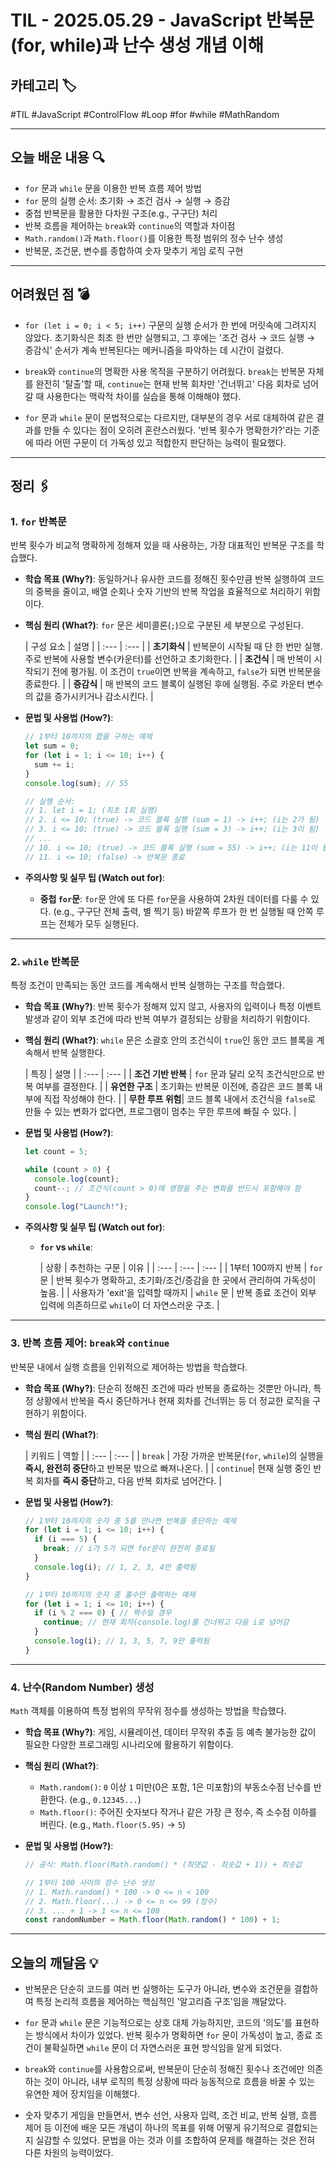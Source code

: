 # TIL - 2025.05.29 - JavaScript 반복문(for, while)과 난수 생성 개념 이해

## 카테고리 🏷️

#TIL #JavaScript #ControlFlow #Loop #for #while #MathRandom

---

## 오늘 배운 내용 🔍

- `for` 문과 `while` 문을 이용한 반복 흐름 제어 방법
- `for` 문의 실행 순서: 초기화 → 조건 검사 → 실행 → 증감
- 중첩 반복문을 활용한 다차원 구조(e.g., 구구단) 처리
- 반복 흐름을 제어하는 `break`와 `continue`의 역할과 차이점
- `Math.random()`과 `Math.floor()`를 이용한 특정 범위의 정수 난수 생성
- 반복문, 조건문, 변수를 종합하여 숫자 맞추기 게임 로직 구현

---

## 어려웠던 점 💣

* `for (let i = 0; i < 5; i++)` 구문의 실행 순서가 한 번에 머릿속에 그려지지 않았다. 초기화식은 최초 한 번만 실행되고, 그 후에는 '조건 검사 → 코드 실행 → 증감식' 순서가 계속
  반복된다는 메커니즘을 파악하는 데 시간이 걸렸다.

* `break`와 `continue`의 명확한 사용 목적을 구분하기 어려웠다. `break`는 반복문 자체를 완전히 '탈출'할 때, `continue`는 현재 반복 회차만 '건너뛰고' 다음 회차로 넘어갈 때
  사용한다는 맥락적 차이를 실습을 통해 이해해야 했다.

* `for` 문과 `while` 문이 문법적으로는 다르지만, 대부분의 경우 서로 대체하여 같은 결과를 만들 수 있다는 점이 오히려 혼란스러웠다. '반복 횟수가 명확한가?'라는 기준에 따라 어떤 구문이 더 가독성
  있고 적합한지 판단하는 능력이 필요했다.

---

## 정리 🖇️

### 1. `for` 반복문

반복 횟수가 비교적 명확하게 정해져 있을 때 사용하는, 가장 대표적인 반복문 구조를 학습했다.

* **학습 목표 (Why?)**:
  동일하거나 유사한 코드를 정해진 횟수만큼 반복 실행하여 코드의 중복을 줄이고, 배열 순회나 숫자 기반의 반복 작업을 효율적으로 처리하기 위함이다.

* **핵심 원리 (What?)**:
  `for` 문은 세미콜론(`;`)으로 구분된 세 부분으로 구성된다.

  | 구성 요소 | 설명 |
      | :--- | :--- |
  | **초기화식** | 반복문이 시작될 때 단 한 번만 실행. 주로 반복에 사용할 변수(카운터)를 선언하고 초기화한다. |
  | **조건식** | 매 반복이 시작되기 전에 평가됨. 이 조건이 `true`이면 반복을 계속하고, `false`가 되면 반복문을 종료한다. |
  | **증감식** | 매 반복의 코드 블록이 실행된 후에 실행됨. 주로 카운터 변수의 값을 증가시키거나 감소시킨다. |

* **문법 및 사용법 (How?)**:
  ```javascript
  // 1부터 10까지의 합을 구하는 예제
  let sum = 0;
  for (let i = 1; i <= 10; i++) {
    sum += i;
  }
  console.log(sum); // 55

  // 실행 순서:
  // 1. let i = 1; (최초 1회 실행)
  // 2. i <= 10; (true) -> 코드 블록 실행 (sum = 1) -> i++; (i는 2가 됨)
  // 3. i <= 10; (true) -> 코드 블록 실행 (sum = 3) -> i++; (i는 3이 됨)
  // ...
  // 10. i <= 10; (true) -> 코드 블록 실행 (sum = 55) -> i++; (i는 11이 됨)
  // 11. i <= 10; (false) -> 반복문 종료
  ```

* **주의사항 및 실무 팁 (Watch out for)**:
    * **중첩 `for`문**: `for`문 안에 또 다른 `for`문을 사용하여 2차원 데이터를 다룰 수 있다. (e.g., 구구단 전체 출력, 별 찍기 등) 바깥쪽 루프가 한 번 실행될 때 안쪽 루프는
      전체가 모두 실행된다.

---

### 2. `while` 반복문

특정 조건이 만족되는 동안 코드를 계속해서 반복 실행하는 구조를 학습했다.

* **학습 목표 (Why?)**:
  반복 횟수가 정해져 있지 않고, 사용자의 입력이나 특정 이벤트 발생과 같이 외부 조건에 따라 반복 여부가 결정되는 상황을 처리하기 위함이다.

* **핵심 원리 (What?)**:
  `while` 문은 소괄호 안의 조건식이 `true`인 동안 코드 블록을 계속해서 반복 실행한다.

  | 특징 | 설명 |
      | :--- | :--- |
  | **조건 기반 반복** | `for` 문과 달리 오직 조건식만으로 반복 여부를 결정한다. |
  | **유연한 구조** | 초기화는 반복문 이전에, 증감은 코드 블록 내부에 직접 작성해야 한다. |
  | **무한 루프 위험**| 코드 블록 내에서 조건식을 `false`로 만들 수 있는 변화가 없다면, 프로그램이 멈추는 무한 루프에 빠질 수 있다. |

* **문법 및 사용법 (How?)**:
  ```javascript
  let count = 5;

  while (count > 0) {
    console.log(count);
    count--; // 조건식(count > 0)에 영향을 주는 변화를 반드시 포함해야 함
  }
  console.log("Launch!");
  ```

* **주의사항 및 실무 팁 (Watch out for)**:
    * **`for` vs `while`**:

      | 상황 | 추천하는 구문 | 이유 |
              | :--- | :--- | :--- |
      | 1부터 100까지 반복 | `for` 문 | 반복 횟수가 명확하고, 초기화/조건/증감을 한 곳에서 관리하여 가독성이 높음. |
      | 사용자가 'exit'을 입력할 때까지 | `while` 문 | 반복 종료 조건이 외부 입력에 의존하므로 `while`이 더 자연스러운 구조. |

---

### 3. 반복 흐름 제어: `break`와 `continue`

반복문 내에서 실행 흐름을 인위적으로 제어하는 방법을 학습했다.

* **학습 목표 (Why?)**:
  단순히 정해진 조건에 따라 반복을 종료하는 것뿐만 아니라, 특정 상황에서 반복을 즉시 중단하거나 현재 회차를 건너뛰는 등 더 정교한 로직을 구현하기 위함이다.

* **핵심 원리 (What?)**:

  | 키워드 | 역할 |
      | :--- | :--- |
  | `break` | 가장 가까운 반복문(`for`, `while`)의 실행을 **즉시, 완전히 중단**하고 반복문 밖으로 빠져나온다. |
  | `continue`| 현재 실행 중인 반복 회차를 **즉시 중단**하고, 다음 반복 회차로 넘어간다. |

* **문법 및 사용법 (How?)**:
  ```javascript
  // 1부터 10까지의 숫자 중 5를 만나면 반복을 중단하는 예제
  for (let i = 1; i <= 10; i++) {
    if (i === 5) {
      break; // i가 5가 되면 for문이 완전히 종료됨
    }
    console.log(i); // 1, 2, 3, 4만 출력됨
  }

  // 1부터 10까지의 숫자 중 홀수만 출력하는 예제
  for (let i = 1; i <= 10; i++) {
    if (i % 2 === 0) { // 짝수일 경우
      continue; // 현재 회차(console.log)를 건너뛰고 다음 i로 넘어감
    }
    console.log(i); // 1, 3, 5, 7, 9만 출력됨
  }
  ```

---

### 4. 난수(Random Number) 생성

`Math` 객체를 이용하여 특정 범위의 무작위 정수를 생성하는 방법을 학습했다.

* **학습 목표 (Why?)**:
  게임, 시뮬레이션, 데이터 무작위 추출 등 예측 불가능한 값이 필요한 다양한 프로그래밍 시나리오에 활용하기 위함이다.

* **핵심 원리 (What?)**:
    * `Math.random()`: `0` 이상 `1` 미만(0은 포함, 1은 미포함)의 부동소수점 난수를 반환한다. (e.g., `0.12345...`)
    * `Math.floor()`: 주어진 숫자보다 작거나 같은 가장 큰 정수, 즉 소수점 이하를 버린다. (e.g., `Math.floor(5.95)` → `5`)

* **문법 및 사용법 (How?)**:
  ```javascript
  // 공식: Math.floor(Math.random() * (최댓값 - 최솟값 + 1)) + 최솟값

  // 1부터 100 사이의 정수 난수 생성
  // 1. Math.random() * 100 -> 0 <= n < 100
  // 2. Math.floor(...) -> 0 <= n <= 99 (정수)
  // 3. ... + 1 -> 1 <= n <= 100
  const randomNumber = Math.floor(Math.random() * 100) + 1;
  ```

---

## 오늘의 깨달음 💡

* 반복문은 단순히 코드를 여러 번 실행하는 도구가 아니라, 변수와 조건문을 결합하여 특정 논리적 흐름을 제어하는 핵심적인 '알고리즘 구조'임을 깨달았다.

* `for` 문과 `while` 문은 기능적으로는 상호 대체 가능하지만, 코드의 '의도'를 표현하는 방식에서 차이가 있었다. 반복 횟수가 명확하면 `for` 문이 가독성이 높고, 종료 조건이 불확실하면
  `while` 문이 더 자연스러운 표현 방식임을 알게 되었다.

* `break`와 `continue`를 사용함으로써, 반복문이 단순히 정해진 횟수나 조건에만 의존하는 것이 아니라, 내부 로직의 특정 상황에 따라 능동적으로 흐름을 바꿀 수 있는 유연한 제어 장치임을 이해했다.

* 숫자 맞추기 게임을 만들면서, 변수 선언, 사용자 입력, 조건 비교, 반복 실행, 흐름 제어 등 이전에 배운 모든 개념이 하나의 목표를 위해 어떻게 유기적으로 결합되는지 실감할 수 있었다. 문법을 아는 것과 이를
  조합하여 문제를 해결하는 것은 전혀 다른 차원의 능력이었다.